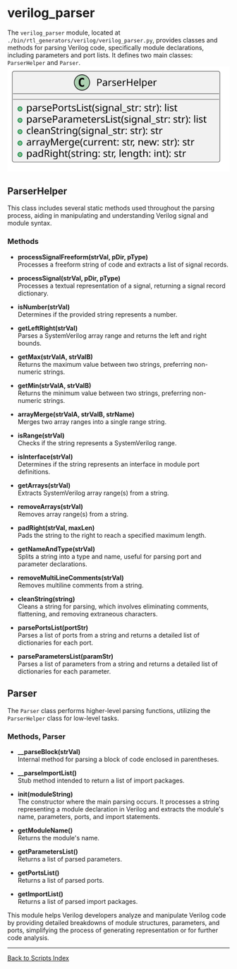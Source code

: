 # verilog_parser

The `verilog_parser` module, located at `./bin/rtl_generators/verilog/verilog_parser.py`, provides classes and methods for parsing Verilog code, specifically module declarations, including parameters and port lists. It defines two main classes: `ParserHelper` and `Parser`.
![Verilog Parser Helper UML](../../images_scripts_uml/verilog_ParserHelperTop.svg)

## ParserHelper

This class includes several static methods used throughout the parsing process, aiding in manipulating and understanding Verilog signal and module syntax.

### Methods

- **processSignalFreeform(strVal, pDir, pType)**  
  Processes a freeform string of code and extracts a list of signal records.

- **processSignal(strVal, pDir, pType)**  
  Processes a textual representation of a signal, returning a signal record dictionary.

- **isNumber(strVal)**  
  Determines if the provided string represents a number.

- **getLeftRight(strVal)**  
  Parses a SystemVerilog array range and returns the left and right bounds.

- **getMax(strValA, strValB)**  
  Returns the maximum value between two strings, preferring non-numeric strings.

- **getMin(strValA, strValB)**  
  Returns the minimum value between two strings, preferring non-numeric strings.

- **arrayMerge(strValA, strValB, strName)**  
  Merges two array ranges into a single range string.

- **isRange(strVal)**  
  Checks if the string represents a SystemVerilog range.

- **isInterface(strVal)**  
  Determines if the string represents an interface in module port definitions.

- **getArrays(strVal)**  
  Extracts SystemVerilog array range(s) from a string.

- **removeArrays(strVal)**  
  Removes array range(s) from a string.

- **padRight(strVal, maxLen)**  
  Pads the string to the right to reach a specified maximum length.

- **getNameAndType(strVal)**  
  Splits a string into a type and name, useful for parsing port and parameter declarations.

- **removeMultiLineComments(strVal)**  
  Removes multiline comments from a string.

- **cleanString(string)**  
  Cleans a string for parsing, which involves eliminating comments, flattening, and removing extraneous characters.

- **parsePortsList(portStr)**  
  Parses a list of ports from a string and returns a detailed list of dictionaries for each port.

- **parseParametersList(paramStr)**  
  Parses a list of parameters from a string and returns a detailed list of dictionaries for each parameter.

## Parser

The `Parser` class performs higher-level parsing functions, utilizing the `ParserHelper` class for low-level tasks.

### Methods, Parser

- **__parseBlock(strVal)**  
  Internal method for parsing a block of code enclosed in parentheses.

- **__parseImportList()**  
  Stub method intended to return a list of import packages.

- **__init__(moduleString)**  
  The constructor where the main parsing occurs. It processes a string representing a module declaration in Verilog and extracts the module's name, parameters, ports, and import statements.

- **getModuleName()**  
  Returns the module's name.

- **getParametersList()**  
  Returns a list of parsed parameters.

- **getPortsList()**  
  Returns a list of parsed ports.

- **getImportList()**  
  Returns a list of parsed import packages.

This module helps Verilog developers analyze and manipulate Verilog code by providing detailed breakdowns of module structures, parameters, and ports, simplifying the process of generating representation or for further code analysis.

---

[Back to Scripts Index](index.md)
